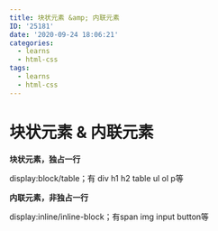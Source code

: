 ```yaml
---
title: 块状元素 &amp; 内联元素
ID: '25181'
date: '2020-09-24 18:06:21'
categories:
  - learns
  - html-css
tags:
  - learns
  - html-css
---
```


# 块状元素 &amp; 内联元素

**块状元素，独占一行**

display:block/table；有 div h1 h2 table ul ol p等

**内联元素，非独占一行**

display:inline/inline-block；有span img input button等
 
 
 
